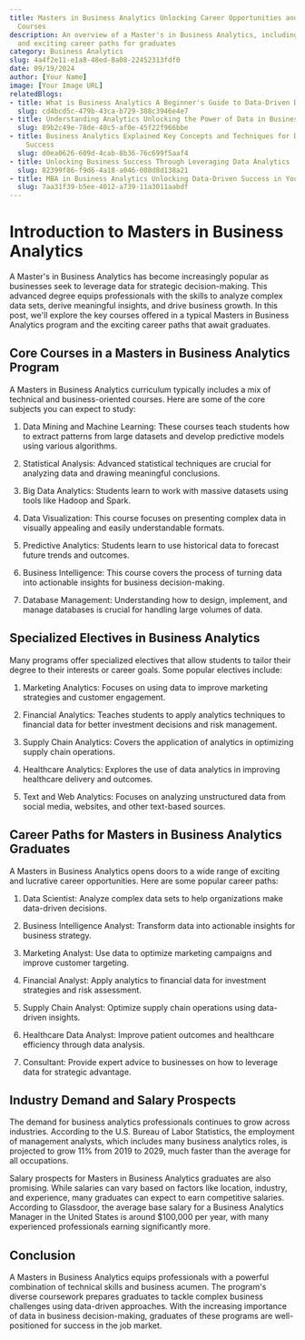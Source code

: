 ```yaml
---
title: Masters in Business Analytics Unlocking Career Opportunities and Essential
  Courses
description: An overview of a Master's in Business Analytics, including core courses
  and exciting career paths for graduates
category: Business Analytics
slug: 4a4f2e11-e1a8-48ed-8a08-22452313fdf0
date: 09/19/2024
author: [Your Name]
image: [Your Image URL]
relatedBlogs:
- title: What is Business Analytics A Beginner's Guide to Data-Driven Decision Making
  slug: cd4bcd5c-479b-43ca-b729-308c3946e4e7
- title: Understanding Analytics Unlocking the Power of Data in Business
  slug: 89b2c49e-78de-40c5-af0e-45f22f966bbe
- title: Business Analytics Explained Key Concepts and Techniques for Data-Driven
    Success
  slug: d0ea0626-609d-4cab-8b36-76c699f5aaf4
- title: Unlocking Business Success Through Leveraging Data Analytics
  slug: 82399f86-f9d6-4a18-a046-008d8d138a21
- title: MBA in Business Analytics Unlocking Data-Driven Success in Your Career
  slug: 7aa31f39-b5ee-4012-a739-11a3011aabdf
---
```


# Introduction to Masters in Business Analytics

A Master's in Business Analytics has become increasingly popular as businesses seek to leverage data for strategic decision-making. This advanced degree equips professionals with the skills to analyze complex data sets, derive meaningful insights, and drive business growth. In this post, we'll explore the key courses offered in a typical Masters in Business Analytics program and the exciting career paths that await graduates.

## Core Courses in a Masters in Business Analytics Program

A Masters in Business Analytics curriculum typically includes a mix of technical and business-oriented courses. Here are some of the core subjects you can expect to study:

1. Data Mining and Machine Learning: These courses teach students how to extract patterns from large datasets and develop predictive models using various algorithms.

2. Statistical Analysis: Advanced statistical techniques are crucial for analyzing data and drawing meaningful conclusions.

3. Big Data Analytics: Students learn to work with massive datasets using tools like Hadoop and Spark.

4. Data Visualization: This course focuses on presenting complex data in visually appealing and easily understandable formats.

5. Predictive Analytics: Students learn to use historical data to forecast future trends and outcomes.

6. Business Intelligence: This course covers the process of turning data into actionable insights for business decision-making.

7. Database Management: Understanding how to design, implement, and manage databases is crucial for handling large volumes of data.

## Specialized Electives in Business Analytics

Many programs offer specialized electives that allow students to tailor their degree to their interests or career goals. Some popular electives include:

1. Marketing Analytics: Focuses on using data to improve marketing strategies and customer engagement.

2. Financial Analytics: Teaches students to apply analytics techniques to financial data for better investment decisions and risk management.

3. Supply Chain Analytics: Covers the application of analytics in optimizing supply chain operations.

4. Healthcare Analytics: Explores the use of data analytics in improving healthcare delivery and outcomes.

5. Text and Web Analytics: Focuses on analyzing unstructured data from social media, websites, and other text-based sources.

## Career Paths for Masters in Business Analytics Graduates

A Masters in Business Analytics opens doors to a wide range of exciting and lucrative career opportunities. Here are some popular career paths:

1. Data Scientist: Analyze complex data sets to help organizations make data-driven decisions.

2. Business Intelligence Analyst: Transform data into actionable insights for business strategy.

3. Marketing Analyst: Use data to optimize marketing campaigns and improve customer targeting.

4. Financial Analyst: Apply analytics to financial data for investment strategies and risk assessment.

5. Supply Chain Analyst: Optimize supply chain operations using data-driven insights.

6. Healthcare Data Analyst: Improve patient outcomes and healthcare efficiency through data analysis.

7. Consultant: Provide expert advice to businesses on how to leverage data for strategic advantage.

## Industry Demand and Salary Prospects

The demand for business analytics professionals continues to grow across industries. According to the U.S. Bureau of Labor Statistics, the employment of management analysts, which includes many business analytics roles, is projected to grow 11% from 2019 to 2029, much faster than the average for all occupations.

Salary prospects for Masters in Business Analytics graduates are also promising. While salaries can vary based on factors like location, industry, and experience, many graduates can expect to earn competitive salaries. According to Glassdoor, the average base salary for a Business Analytics Manager in the United States is around $100,000 per year, with many experienced professionals earning significantly more.

## Conclusion

A Masters in Business Analytics equips professionals with a powerful combination of technical skills and business acumen. The program's diverse coursework prepares graduates to tackle complex business challenges using data-driven approaches. With the increasing importance of data in business decision-making, graduates of these programs are well-positioned for success in the job market.